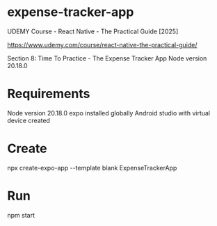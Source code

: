 # expense-tracker-app

UDEMY Course - React Native - The Practical Guide [2025]

https://www.udemy.com/course/react-native-the-practical-guide/

Section 8: Time To Practice - The Expense Tracker App
Node version 20.18.0

# Requirements
Node version 20.18.0
expo installed globally
Android studio with virtual device created

# Create

npx create-expo-app --template blank ExpenseTrackerApp

# Run 

npm start